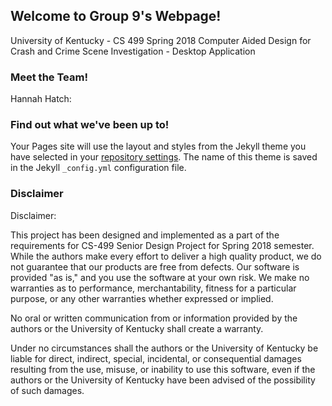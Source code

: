 ## Welcome to Group 9's Webpage! 
University of Kentucky - CS 499
Spring 2018
Computer Aided Design for Crash and Crime Scene Investigation - Desktop Application

### Meet the Team! 
Hannah Hatch: 




### Find out what we've been up to! 

Your Pages site will use the layout and styles from the Jekyll theme you have selected in your [repository settings](https://github.com/hjha225/cs449-senior-design/settings). The name of this theme is saved in the Jekyll `_config.yml` configuration file.

### Disclaimer 
Disclaimer:

This project has been designed and implemented as a part of the requirements for CS-499 Senior Design Project for Spring 2018 semester. While the authors make every effort to deliver a high quality product, we do not guarantee that our products are free from defects. Our software is provided "as is," and you use the software at your own risk. We make no warranties as to performance, merchantability, fitness for a particular purpose, or any other warranties whether expressed or implied.

No oral or written communication from or information provided by the authors or the University of Kentucky shall create a warranty.

Under no circumstances shall the authors or the University of Kentucky be liable for direct, indirect, special, incidental, or consequential damages resulting from the use, misuse, or inability to use this software, even if the authors or the University of Kentucky have been advised of the possibility of such damages.
